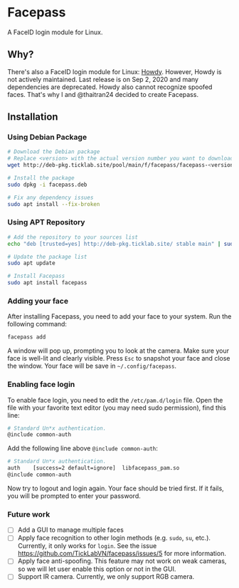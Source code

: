 # Facepass

A FaceID login module for Linux.

## Why?

There's also a FaceID login module for Linux: [Howdy](https://github.com/boltgolt/howdy). However, Howdy is not actively maintained. Last release is on Sep 2, 2020 and many dependencies are deprecated. Howdy also cannot recognize spoofed faces. That's why I and @thaitran24 decided to create Facepass.


## Installation

### Using Debian Package

```sh
# Download the Debian package
# Replace <version> with the actual version number you want to download
wget http://deb-pkg.ticklab.site/pool/main/f/facepass/facepass-<version>-Linux.deb -O facepass.deb

# Install the package
sudo dpkg -i facepass.deb

# Fix any dependency issues
sudo apt install --fix-broken
```

### Using APT Repository

```sh
# Add the repository to your sources list
echo "deb [trusted=yes] http://deb-pkg.ticklab.site/ stable main" | sudo tee /etc/apt/sources.list.d/facepass.list

# Update the package list
sudo apt update

# Install Facepass
sudo apt install facepass
```
### Adding your face

After installing Facepass, you need to add your face to your system. Run the following command:
```sh
facepass add
```

A window will pop up, prompting you to look at the camera. Make sure your face is well-lit and clearly visible. Press `Esc` to snapshot your face and close the window. Your face will be save in `~/.config/facepass`.

### Enabling face login

To enable face login, you need to edit the `/etc/pam.d/login` file. Open the file with your favorite text editor (you may need sudo permission), find this line:

```sh
# Standard Un*x authentication.
@include common-auth
```

Add the following line above `@include common-auth`:
```sh
# Standard Un*x authentication.
auth	[success=2 default=ignore]	libfacepass_pam.so
@include common-auth
```

Now try to logout and login again. Your face should be tried first. If it fails, you will be prompted to enter your password.

### Future work

- [ ] Add a GUI to manage multiple faces
- [ ] Apply face recognition to other login methods (e.g. `sudo`, `su`, etc.). Currently, it only works for `login`. See the issue https://github.com/TickLabVN/facepass/issues/5 for more information.
- [ ] Apply face anti-spoofing. This feature may not work on weak cameras, so we will let user enable this option or not in the GUI.
- [ ] Support IR camera. Currently, we only support RGB camera.